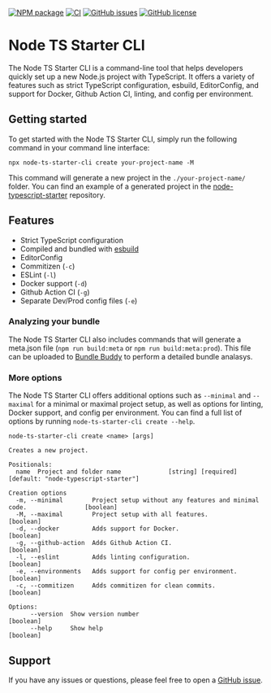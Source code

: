 [![NPM package](https://img.shields.io/npm/v/node-ts-starter-cli.svg)](https://www.npmjs.com/package/node-ts-starter-cli)
[![CI](https://github.com/FreekMencke/node-ts-starter-cli/actions/workflows/main.yml/badge.svg?branch=master)](https://github.com/FreekMencke/node-ts-starter-cli/actions/workflows/main.yml)
[![GitHub issues](https://img.shields.io/github/issues/FreekMencke/node-ts-starter-cli.svg)](https://github.com/FreekMencke/node-ts-starter-cli/issues)
[![GitHub license](https://img.shields.io/github/license/FreekMencke/node-ts-starter-cli.svg)](https://github.com/FreekMencke/node-ts-starter-cli/blob/master/LICENSE)

# Node TS Starter CLI

The Node TS Starter CLI is a command-line tool that helps developers quickly set up a new Node.js project with TypeScript. It offers a variety of features such as strict TypeScript configuration, esbuild, EditorConfig, and support for Docker, Github Action CI, linting, and config per environment.

## Getting started

To get started with the Node TS Starter CLI, simply run the following command in your command line interface:

```
npx node-ts-starter-cli create your-project-name -M
```

This command will generate a new project in the `./your-project-name/` folder. You can find an example of a generated project in the [node-typescript-starter](https://github.com/FreekMencke/node-typescript-starter) repository.

## Features

- Strict TypeScript configuration
- Compiled and bundled with [esbuild](https://esbuild.github.io/)
- EditorConfig
- Commitizen (`-c`)
- ESLint (`-l`)
- Docker support (`-d`)
- Github Action CI (`-g`)
- Separate Dev/Prod config files (`-e`)

### Analyzing your bundle

The Node TS Starter CLI also includes commands that will generate a meta.json file (`npm run build:meta` or `npm run build:meta:prod`). This file can be uploaded to [Bundle Buddy](https://bundle-buddy.com/esbuild) to perform a detailed bundle analasys.

### More options

The Node TS Starter CLI offers additional options such as `--minimal` and `--maximal` for a minimal or maximal project setup, as well as options for linting, Docker support, and config per environment. You can find a full list of options by running `node-ts-starter-cli create --help`.

```
node-ts-starter-cli create <name> [args]

Creates a new project.

Positionals:
  name  Project and folder name             [string] [required] [default: "node-typescript-starter"]

Creation options
  -m, --minimal        Project setup without any features and minimal code.                [boolean]
  -M, --maximal        Project setup with all features.                                    [boolean]
  -d, --docker         Adds support for Docker.                                            [boolean]
  -g, --github-action  Adds Github Action CI.                                              [boolean]
  -l, --eslint         Adds linting configuration.                                         [boolean]
  -e, --environments   Adds support for config per environment.                            [boolean]
  -c, --commitizen     Adds commitizen for clean commits.                                  [boolean]

Options:
      --version  Show version number                                                       [boolean]
      --help     Show help                                                                 [boolean]
```

## Support

If you have any issues or questions, please feel free to open a [GitHub issue](https://github.com/FreekMencke/node-ts-starter-cli/issues).
